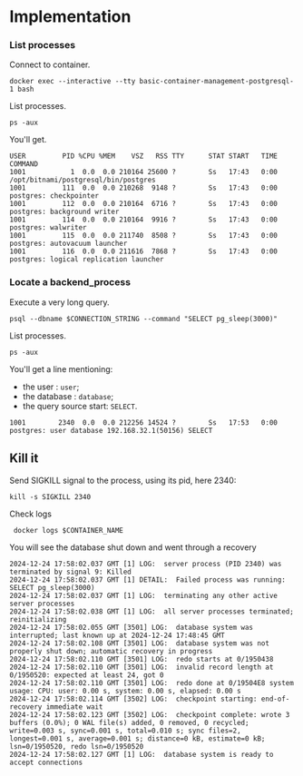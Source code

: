 # Implementation

### List processes

Connect to container.
```shell
docker exec --interactive --tty basic-container-management-postgresql-1 bash
```

List processes.
```shell
ps -aux
```

You'll get.
```text
USER         PID %CPU %MEM    VSZ   RSS TTY      STAT START   TIME COMMAND
1001           1  0.0  0.0 210164 25600 ?        Ss   17:43   0:00 /opt/bitnami/postgresql/bin/postgres 
1001         111  0.0  0.0 210268  9148 ?        Ss   17:43   0:00 postgres: checkpointer 
1001         112  0.0  0.0 210164  6716 ?        Ss   17:43   0:00 postgres: background writer 
1001         114  0.0  0.0 210164  9916 ?        Ss   17:43   0:00 postgres: walwriter 
1001         115  0.0  0.0 211740  8508 ?        Ss   17:43   0:00 postgres: autovacuum launcher 
1001         116  0.0  0.0 211616  7868 ?        Ss   17:43   0:00 postgres: logical replication launcher 
```

### Locate a backend_process

Execute a very long query.

```shell
psql --dbname $CONNECTION_STRING --command "SELECT pg_sleep(3000)"
```

List processes.
```shell
ps -aux
```

You'll get a line mentioning:
- the user : `user`;
- the database : `database`;
- the query source start: `SELECT`.

```text
1001        2340  0.0  0.0 212256 14524 ?        Ss   17:53   0:00 postgres: user database 192.168.32.1(50156) SELECT
```

## Kill it

Send SIGKILL signal to the process, using its pid, here 2340:
```shell
kill -s SIGKILL 2340
```

Check logs
```shell
 docker logs $CONTAINER_NAME
```

You will see the database shut down and went through a recovery
```text
2024-12-24 17:58:02.037 GMT [1] LOG:  server process (PID 2340) was terminated by signal 9: Killed
2024-12-24 17:58:02.037 GMT [1] DETAIL:  Failed process was running: SELECT pg_sleep(3000)
2024-12-24 17:58:02.037 GMT [1] LOG:  terminating any other active server processes
2024-12-24 17:58:02.038 GMT [1] LOG:  all server processes terminated; reinitializing
2024-12-24 17:58:02.055 GMT [3501] LOG:  database system was interrupted; last known up at 2024-12-24 17:48:45 GMT
2024-12-24 17:58:02.108 GMT [3501] LOG:  database system was not properly shut down; automatic recovery in progress
2024-12-24 17:58:02.110 GMT [3501] LOG:  redo starts at 0/1950438
2024-12-24 17:58:02.110 GMT [3501] LOG:  invalid record length at 0/1950520: expected at least 24, got 0
2024-12-24 17:58:02.110 GMT [3501] LOG:  redo done at 0/19504E8 system usage: CPU: user: 0.00 s, system: 0.00 s, elapsed: 0.00 s
2024-12-24 17:58:02.114 GMT [3502] LOG:  checkpoint starting: end-of-recovery immediate wait
2024-12-24 17:58:02.123 GMT [3502] LOG:  checkpoint complete: wrote 3 buffers (0.0%); 0 WAL file(s) added, 0 removed, 0 recycled; write=0.003 s, sync=0.001 s, total=0.010 s; sync files=2, longest=0.001 s, average=0.001 s; distance=0 kB, estimate=0 kB; lsn=0/1950520, redo lsn=0/1950520
2024-12-24 17:58:02.127 GMT [1] LOG:  database system is ready to accept connections
```

